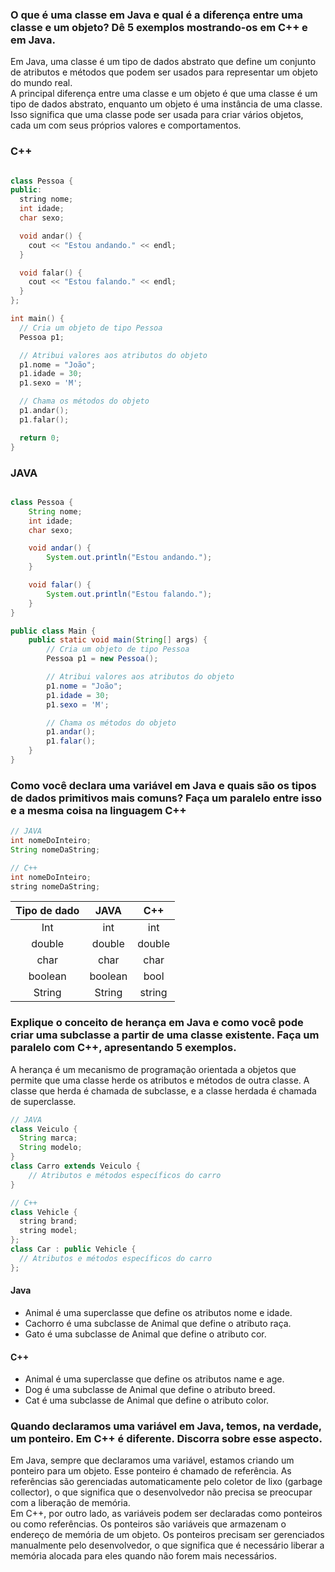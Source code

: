 ### O que é uma classe em Java e qual é a diferença entre uma classe e um objeto? Dê 5 exemplos mostrando-os em C++ e em Java.

Em Java, uma classe é um tipo de dados abstrato que define um conjunto de atributos e métodos que podem ser usados para representar um objeto do mundo real.
<br>A principal diferença entre uma classe e um objeto é que uma classe é um tipo de dados abstrato, enquanto um objeto é uma instância de uma classe. Isso significa que uma classe pode ser usada para criar vários objetos, cada um com seus próprios valores e comportamentos.

### C++

`````c++

class Pessoa {
public:
  string nome;
  int idade;
  char sexo;

  void andar() {
    cout << "Estou andando." << endl;
  }

  void falar() {
    cout << "Estou falando." << endl;
  }
};

int main() {
  // Cria um objeto de tipo Pessoa
  Pessoa p1;

  // Atribui valores aos atributos do objeto
  p1.nome = "João";
  p1.idade = 30;
  p1.sexo = 'M';

  // Chama os métodos do objeto
  p1.andar();
  p1.falar();

  return 0;
}

`````

### JAVA

````java

class Pessoa {
    String nome;
    int idade;
    char sexo;

    void andar() {
        System.out.println("Estou andando.");
    }

    void falar() {
        System.out.println("Estou falando.");
    }
}

public class Main {
    public static void main(String[] args) {
        // Cria um objeto de tipo Pessoa
        Pessoa p1 = new Pessoa();

        // Atribui valores aos atributos do objeto
        p1.nome = "João";
        p1.idade = 30;
        p1.sexo = 'M';

        // Chama os métodos do objeto
        p1.andar();
        p1.falar();
    }
}

````

### Como você declara uma variável em Java e quais são os tipos de dados primitivos mais comuns? Faça um paralelo entre isso e a mesma coisa na linguagem C++

````java
// JAVA
int nomeDoInteiro;
String nomeDaString;
````

````c++
// C++
int nomeDoInteiro;
string nomeDaString;
````

|      Tipo de dado       |  JAVA   | C++      |
|     :------------:      |:-------:| :------: |
|           Int           |   int   | int      |
|         double          | double  | double   |
|          char           |  char   | char     |
|         boolean         | boolean | bool     |
|         String          | String  | string   |

### Explique o conceito de herança em Java e como você pode criar uma subclasse a partir de uma classe existente. Faça um paralelo com C++, apresentando 5 exemplos.

A herança é um mecanismo de programação orientada a objetos que permite que uma classe herde os atributos e métodos de outra classe. A classe que herda é chamada de subclasse, e a classe herdada é chamada de superclasse.

````java
// JAVA
class Veiculo {
  String marca;
  String modelo;
}
class Carro extends Veiculo {
    // Atributos e métodos específicos do carro
}
````

`````c++
// C++
class Vehicle {
  string brand;
  string model;
};
class Car : public Vehicle {
  // Atributos e métodos específicos do carro
};
`````

#### Java

- Animal é uma superclasse que define os atributos nome e idade.
- Cachorro é uma subclasse de Animal que define o atributo raça.
- Gato é uma subclasse de Animal que define o atributo cor.

#### C++

- Animal é uma superclasse que define os atributos name e age.
- Dog é uma subclasse de Animal que define o atributo breed.
- Cat é uma subclasse de Animal que define o atributo color.

### Quando declaramos uma variável em Java, temos, na verdade, um ponteiro. Em C++ é diferente. Discorra sobre esse aspecto.

Em Java, sempre que declaramos uma variável, estamos criando um ponteiro para um objeto. Esse ponteiro é chamado de referência. As referências são gerenciadas automaticamente pelo coletor de lixo (garbage collector), o que significa que o desenvolvedor não precisa se preocupar com a liberação de memória.
<br>Em C++, por outro lado, as variáveis podem ser declaradas como ponteiros ou como referências. Os ponteiros são variáveis que armazenam o endereço de memória de um objeto. Os ponteiros precisam ser gerenciados manualmente pelo desenvolvedor, o que significa que é necessário liberar a memória alocada para eles quando não forem mais necessários.